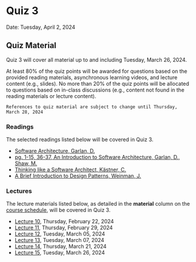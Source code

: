 # Quiz 3

Date: Tuesday, April 2, 2024


## Quiz Material 

Quiz 3 will cover all material up to and including Tuesday, March 26, 2024.

At least 80% of the quiz points will be awarded for questions based on the provided reading materials, asynchronous learning videos, and lecture content (e.g., slides). No more than 20% of the quiz points will be allocated to questions based on in-class discussions (e.g., content not found in the reading materials or lecture content).


```{important}
References to quiz material are subject to change until Thursday, March 28, 2024
```


### Readings

The selected readings listed below will be covered in Quiz 3.

* [Software Architecture, Garlan, D.](https://web.njit.edu/~mjk76/teaching/cs490-sp23/assets/architecture.pdf)
* [pg. 1-15, 36-37, An Introduction to Software Architecture, Garlan, D., Shaw, M.](http://www.cs.cmu.edu/afs/cs/project/able/ftp/intro_softarch/intro_softarch.pdf)
* [Thinking like a Software Architect, Kästner, C.](https://web.njit.edu/~mjk76/teaching/cs490-sp23/assets/architecture.pdf)
* [A Brief Introduction to Design Patterns, Weinman, J.](https://20eece3093c-24ss.github.io/24ss/resources/DesignPatterns.pdf)

### Lectures

The lecture materials listed below, as detailed in the **material** column on the [course schedule](https://20eece3093c-24ss.github.io/24ss/schedule.html), will be covered in Quiz 3.

* [Lecture 10](https://20eece3093c-24ss.github.io/24ss/slides/lecture_10.html), Thursday, February 22, 2024
* [Lecture 11](https://20eece3093c-24ss.github.io/24ss/slides/lecture_11.html), Thursday, February 29, 2024
* [Lecture 12](https://20eece3093c-24ss.github.io/24ss/slides/lecture_12.html), Tuesday, March 05, 2024
* [Lecture 13](https://20eece3093c-24ss.github.io/24ss/slides/lecture_13.html), Tuesday, March 07, 2024
* [Lecture 14](https://20eece3093c-24ss.github.io/24ss/slides/lecture_14.html), Thursday, March 21, 2024
* [Lecture 15](https://20eece3093c-24ss.github.io/24ss/slides/lecture_15.html), Tuesday, March 26, 2024
